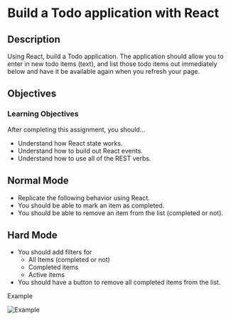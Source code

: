 # Build a Todo application with React

## Description
Using React, build a Todo application. The application should allow you to enter in new todo items (text), and list those todo items out immediately below and have it be available again when you refresh your page.

## Objectives

### Learning Objectives

After completing this assignment, you should...

* Understand how React state works.
* Understand how to build out React events.
* Understand how to use all of the REST verbs.

## Normal Mode
* Replicate the following behavior using React.
* You should be able to mark an item as completed.
* You should be able to remove an item from the list (completed or not).

## Hard Mode
* You should add filters for 
  - All Items (completed or not)
  - Completed items
  - Active items 
* You should have a button to remove all completed items from the list.

Example

![Example](https://raw.githubusercontent.com/tiy-lv-frontend-2015-10/Assignment-23/master/assets/todo.gif)